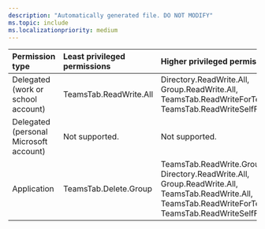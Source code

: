 ```yaml
---
description: "Automatically generated file. DO NOT MODIFY"
ms.topic: include
ms.localizationpriority: medium
---
```


|Permission type|Least privileged permissions|Higher privileged permissions|
|:---|:---|:---|
|Delegated (work or school account)|TeamsTab.ReadWrite.All|Directory.ReadWrite.All, Group.ReadWrite.All, TeamsTab.ReadWriteForTeam, TeamsTab.ReadWriteSelfForTeam|
|Delegated (personal Microsoft account)|Not supported.|Not supported.|
|Application|TeamsTab.Delete.Group|TeamsTab.ReadWrite.Group, Directory.ReadWrite.All, Group.ReadWrite.All, TeamsTab.ReadWrite.All, TeamsTab.ReadWriteForTeam.All, TeamsTab.ReadWriteSelfForTeam.All|

